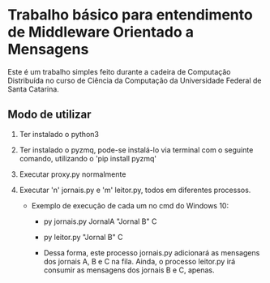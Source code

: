 # Trabalho básico para entendimento de Middleware Orientado a Mensagens

Este é um trabalho simples feito durante a cadeira de Computação Distribuída
no curso de Ciência da Computação da Universidade Federal de Santa Catarina.

## Modo de utilizar

1. Ter instalado o python3

2. Ter instalado o pyzmq, pode-se instalá-lo via terminal com o seguinte comando, utilizando o 'pip install pyzmq'

3. Executar proxy.py normalmente

4. Executar 'n' jornais.py e 'm' leitor.py, todos em diferentes processos.
    - Exemplo de execução de cada um no cmd do Windows 10:
        - py jornais.py JornalA "Jornal B" C
        - py leitor.py "Jornal B" C

       -  Dessa forma, este processo jornais.py adicionará as mensagens dos jornais A, B e C na fila. Ainda, o processo leitor.py irá consumir as mensagens dos jornais B e C, apenas.
